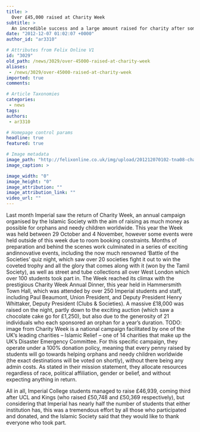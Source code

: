 ```yaml
---
title: >
  Over £45,000 raised at Charity Week
subtitle: >
  An incredible success and a large amount raised for charity after some expensive cakes
date: "2012-12-07 01:02:07 +0000"
author_id: "ar3310"

# Attributes from Felix Online V1
id: "3029"
old_path: /news/3029/over-45000-raised-at-charity-week
aliases:
 - /news/3029/over-45000-raised-at-charity-week
imported: true
comments:

# Article Taxonomies
categories:
 - news
tags:
authors:
 - ar3310

# Homepage control params
headline: true
featured: true

# Image metadata
image_path: "http://felixonline.co.uk/img/upload/201212070102-tna08-charity-week.jpg"
image_caption: >

image_width: "0"
image_height: "0"
image_attribution: ""
image_attribution_link: ""
video_url: ""
---
```


Last month Imperial saw the return of Charity Week, an annual campaign organised by the Islamic Society with the aim of raising as much money as possible for orphans and needy children worldwide. This year the Week was held between 29 October and 4 November, however some events were held outside of this week due to room booking constraints. Months of preparation and behind the scenes work culminated in a series of exciting andinnovative events, including the now much renowned ‘Battle of the Societies’ quiz night, which saw over 20 societies fight it out to win the coveted trophy and all the glory that comes along with it (won by the Tamil Society), as well as street and tube collections all over West London which over 100 students took part in. The Week reached its climax with the prestigious Charity Week Annual Dinner, this year held in Hammersmith Town Hall, which was attended by over 250 Imperial students and staff, including Paul Beaumont, Union President, and Deputy President Henry Whittaker, Deputy President (Clubs & Societies). A massive £18,000 was raised on the night, partly down to the exciting auction (which saw a chocolate cake go for £1,250), but also due to the generosity of 21 individuals who each sponsored an orphan for a year’s duration.
TODO: image from
Charity Week is a national campaign facilitated by one of the UK’s leading charities – Islamic Relief – one of 14 charities that make up the UK’s Disaster Emergency Committee. For this specific campaign, they operate under a 100% donation policy, meaning that every penny raised by students will go towards helping orphans and needy children worldwide (the exact destinations will be voted on shortly), without there being any admin costs. As stated in their mission statement, they allocate resources regardless of race, political affiliation, gender or belief, and without expecting anything in return.

All in all, Imperial College students managed to raise £46,939, coming third after UCL and Kings (who raised £50,748 and £50,369 respectively), but considering that Imperial has nearly half the number of students that either institution has, this was a tremendous effort by all those who participated and donated, and the Islamic Society said that they would like to thank everyone who took part.

